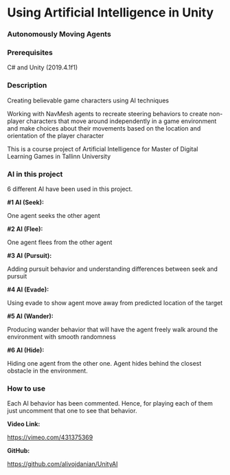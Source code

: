 # Using Artificial Intelligence in Unity

### Autonomously Moving Agents

### Prerequisites

C# and Unity (2019.4.1f1)

### Description

Creating believable game characters using AI techniques

Working with NavMesh agents to recreate steering behaviors to create non-player characters that move around independently in a game environment and make choices about their movements based on the location and orientation of the player character

This is a course project of Artificial Intelligence for Master of Digital Learning Games in Tallinn University

### AI in this project

6 different AI have been used in this project.

**#1 AI (Seek):**

One agent seeks the other agent

**#2 AI (Flee):**

One agent flees from the other agent

**#3 AI (Pursuit):**

Adding pursuit behavior and understanding differences between seek and pursuit

**#4 AI (Evade):**

Using evade to show agent move away from predicted location of the target

**#5 AI (Wander):**

Producing wander behavior that will have the agent freely walk around the environment with smooth randomness

**#6 AI (Hide):**

Hiding one agent from the other one. Agent hides behind the closest obstacle in the environment. 

### How to use

Each AI behavior has been commented. Hence, for playing each of them just uncomment that one to see that behavior. 

**Video Link:**

https://vimeo.com/431375369

**GitHub:**

https://github.com/alivojdanian/UnityAI
